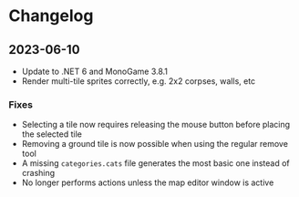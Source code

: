 # Changelog

## 2023-06-10
* Update to .NET 6 and MonoGame 3.8.1
* Render multi-tile sprites correctly, e.g. 2x2 corpses, walls, etc

### Fixes
* Selecting a tile now requires releasing the mouse button before placing the selected tile
* Removing a ground tile is now possible when using the regular remove tool
* A missing `categories.cats` file generates the most basic one instead of crashing
* No longer performs actions unless the map editor window is active
